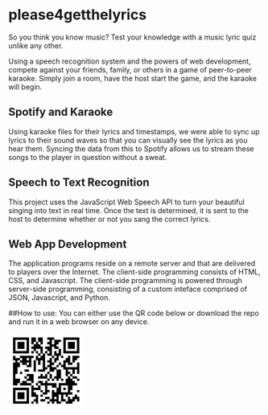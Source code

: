 # please4getthelyrics
So you think you know music? Test your knowledge with a music lyric quiz unlike any other.

Using a speech recognition system and the powers of web development, compete against your friends, family, or others in a game of peer-to-peer karaoke. Simply join a room, have the host start the game, and the karaoke will begin.

## Spotify and Karaoke
Using karaoke files for their lyrics and timestamps, we were able to sync up lyrics to their sound waves so that you can visually see the lyrics as you hear them. Syncing the data from this to Spotify allows us to stream these songs to the player in question without a sweat.

## Speech to Text Recognition
This project uses the JavaScript Web Speech API to turn your beautiful singing into text in real time. Once the text is determined, it is sent to the host to determine whether or not you sang the correct lyrics.

## Web App Development
The application programs reside on a remote server and that are delivered to players over the Internet. The client-side programming consists of HTML, CSS, and Javascript. The client-side programming is powered through server-side programming, consisting of a custom inteface comprised of JSON, Javascript, and Python.

##How to use:
You can either use the QR code below or download the repo and run it in a web browser on any device.

<img src="public/pictures/qr-code.png" alt="QR" width="150px" height="150px" align="middle">